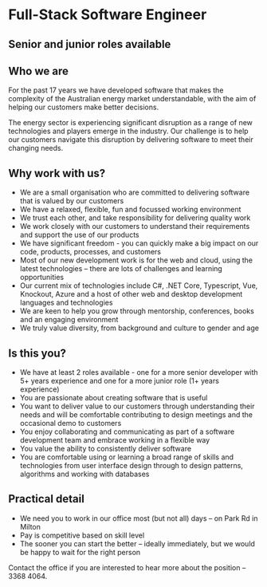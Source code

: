 # Full-Stack Software Engineer
## Senior and junior roles available

## Who we are
For the past 17 years we have developed software that makes the complexity of the Australian energy market understandable, with the aim of helping our customers make better decisions.

The energy sector is experiencing significant disruption as a range of new technologies and players emerge in the industry. Our challenge is to help our customers navigate this disruption by delivering software to meet their changing needs.

## Why work with us?
- We are a small organisation who are committed to delivering software that is valued by our customers
- We have a relaxed, flexible, fun and focussed working environment
- We trust each other, and take responsibility for delivering quality work
- We work closely with our customers to understand their requirements and support the use of our products
- We have significant freedom - you can quickly make a big impact on our code, products, processes, and customers
- Most of our new development work is for the web and cloud, using the latest technologies – there are lots of challenges and learning opportunities 
- Our current mix of technologies include C#, .NET Core, Typescript, Vue, Knockout, Azure and a host of other web and desktop development languages and technologies
- We are keen to help you grow through mentorship, conferences, books and an engaging environment
- We truly value diversity, from background and culture to gender and age

## Is this you?
- We have at least 2 roles available - one for a more senior developer with 5+ years experience and one for a more junior role (1+ years experience)
- You are passionate about creating software that is useful
- You want to deliver value to our customers through understanding their needs and will be comfortable contributing to design meetings and the occasional demo to customers
- You enjoy collaborating and communicating as part of a software development team and embrace working in a flexible way
- You value the ability to consistently deliver software
- You are comfortable using or learning a broad range of skills and technologies from user interface design through to design patterns, algorithms and working with databases

## Practical detail
- We need you to work in our office most (but not all) days – on Park Rd in Milton
- Pay is competitive based on skill level
- The sooner you can start the better – ideally immediately, but we would be happy to wait for the right person

Contact the office if you are interested to hear more about the position – 3368 4064.